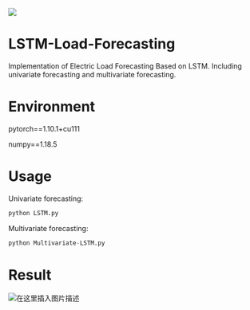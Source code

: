 ![](https://img.shields.io/badge/LSTM-Load%20Forecasting-green)
# LSTM-Load-Forecasting
Implementation of Electric Load Forecasting Based on LSTM. Including univariate forecasting and multivariate forecasting.

# Environment
pytorch==1.10.1+cu111

numpy==1.18.5

# Usage
Univariate forecasting:
```python
python LSTM.py
```
Multivariate forecasting:
```python
python Multivariate-LSTM.py
```

# Result
![在这里插入图片描述](https://img-blog.csdnimg.cn/2afb0a892c854ca39a46263b25b57d5a.png#pic_center)
